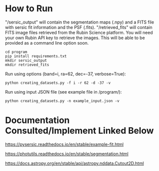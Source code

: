 # How to Run
"/sersic_output" will contain the segmentation maps (.npy) and a FITS file with sersic fit information and the PSF (.fits).
"/retrieved_fits" will contain FITS image files retrieved from the Rubin Science platform. You will need your own Rubin API key to retrieve the images. This will be able to be provided as a command line option soon.
```
cd program
pip install requirements.txt
mkdir sersic_output
mkdir retrieved_fits
```
Run using options (band=i, ra=62, dec=-37, verbose=True): 
```
python creating_datasets.py -f i -r 62 -d -37 -v  
```

Run using input JSON file (see example file in /program/):
```
python creating_datasets.py -n example_input.json -v
```

# Documentation Consulted/Implement Linked Below

https://pysersic.readthedocs.io/en/stable/example-fit.html

https://photutils.readthedocs.io/en/stable/segmentation.html

https://docs.astropy.org/en/stable/api/astropy.nddata.Cutout2D.html
